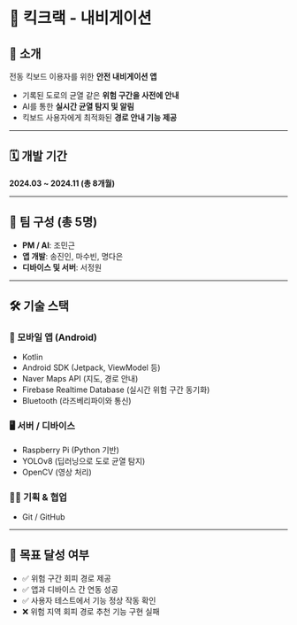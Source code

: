 # 🛴 킥크랙 - 내비게이션

## 📌 소개

전동 킥보드 이용자를 위한 **안전 내비게이션 앱**  
- 기록된 도로의 균열 같은 **위험 구간을 사전에 안내**  
- AI를 통한 **실시간 균열 탐지 및 알림**  
- 킥보드 사용자에게 최적화된 **경로 안내 기능 제공**

---

## 🗓 개발 기간

**2024.03 ~ 2024.11 (총 8개월)**

---

## 👥 팀 구성 (총 5명)

- **PM / AI**: 조민근  
- **앱 개발**: 송진인, 마수빈, 명다은  
- **디바이스 및 서버**: 서정원

---

## 🛠 기술 스택

### 📱 모바일 앱 (Android)
- Kotlin  
- Android SDK (Jetpack, ViewModel 등)  
- Naver Maps API (지도, 경로 안내)  
- Firebase Realtime Database (실시간 위험 구간 동기화)  
- Bluetooth (라즈베리파이와 통신)

### 🖥 서버 / 디바이스
- Raspberry Pi (Python 기반)  
- YOLOv8 (딥러닝으로 도로 균열 탐지)  
- OpenCV (영상 처리)

### 🧑‍💻 기획 & 협업
- Git / GitHub

---

## 🎯 목표 달성 여부

- ✅ 위험 구간 회피 경로 제공  
- ✅ 앱과 디바이스 간 연동 성공  
- ✅ 사용자 테스트에서 기능 정상 작동 확인  
- ❌ 위험 지역 회피 경로 추천 기능 구현 실패

